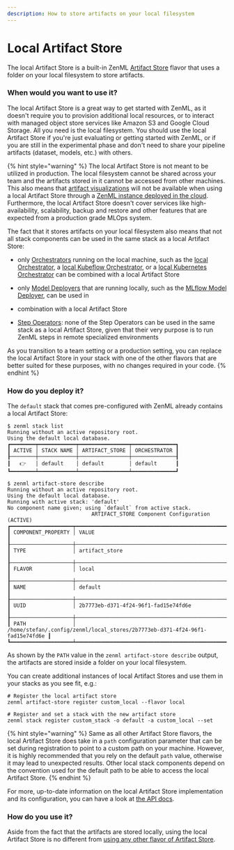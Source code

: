 ```yaml
---
description: How to store artifacts on your local filesystem
---
```


# Local Artifact Store

The local Artifact Store is a built-in ZenML [Artifact Store](./) flavor that
uses a folder on your local filesystem to store artifacts.

### When would you want to use it?

The local Artifact Store is a great way to get started with ZenML, as it doesn't
require you to provision additional local resources, or to interact with managed
object store services like Amazon S3 and Google Cloud Storage. All you need is
the local filesystem. You should use the local Artifact Store if you're just
evaluating or getting started with ZenML, or if you are still in the
experimental phase and don't need to share your pipeline artifacts (dataset,
models, etc.) with others.

{% hint style="warning" %}
The local Artifact Store is not meant to be utilized in production. The local
filesystem cannot be shared across your team and the artifacts stored in it
cannot be accessed from other machines. This also means that
[artifact visualizations](../../starter-guide/pipelines/fetching-pipelines.md#visualizing-artifacts)
will not be available when using a local Artifact Store through a
[ZenML instance deployed in the cloud](../../getting-started/deploying-zenml/deploying-zenml.md#deploying-zenml-in-the-cloud-remote-deployment-of-the-http-server-and-database).
Furthermore, the local Artifact Store doesn't cover services like
high-availability, scalability, backup and restore and other features that are
expected from a production grade MLOps system.

The fact that it stores artifacts on your local filesystem also means that not
all stack components can be used in the same stack as a local Artifact Store:

* only [Orchestrators](../orchestrators/) running on the local machine, such as
  the [local Orchestrator](../orchestrators/local.md),
  a [local Kubeflow Orchestrator](../orchestrators/kubeflow.md), or
  a [local Kubernetes Orchestrator](../orchestrators/kubernetes.md) can be
  combined with a local Artifact Store
* only [Model Deployers](../model-deployers/) that are running locally, such as
  the [MLflow Model Deployer](../model-deployers/mlflow.md), can be used in 
* combination with a local Artifact Store

* [Step Operators](../step-operators/): none of the Step Operators can be used
  in the same stack as a local Artifact Store, given that their very purpose is
  to run ZenML steps in remote specialized environments

As you transition to a team setting or a production setting, you can replace the
local Artifact Store in your stack with one of the other flavors that are better
suited for these purposes, with no changes required in your code.
{% endhint %}

### How do you deploy it?

The `default` stack that comes pre-configured with ZenML already contains a
local Artifact Store:

```
$ zenml stack list
Running without an active repository root.
Using the default local database.
┏━━━━━━━━┯━━━━━━━━━━━━┯━━━━━━━━━━━━━━━━┯━━━━━━━━━━━━━━┓
┃ ACTIVE │ STACK NAME │ ARTIFACT_STORE │ ORCHESTRATOR ┃
┠────────┼────────────┼────────────────┼──────────────┨
┃   👉   │ default    │ default        │ default      ┃
┗━━━━━━━━┷━━━━━━━━━━━━┷━━━━━━━━━━━━━━━━┷━━━━━━━━━━━━━━┛

$ zenml artifact-store describe
Running without an active repository root.
Using the default local database.
Running with active stack: 'default'
No component name given; using `default` from active stack.
                           ARTIFACT_STORE Component Configuration (ACTIVE)                           
┏━━━━━━━━━━━━━━━━━━━━┯━━━━━━━━━━━━━━━━━━━━━━━━━━━━━━━━━━━━━━━━━━━━━━━━━━━━━━━━━━━━━━━━━━━━━━━━━━━━━━┓
┃ COMPONENT_PROPERTY │ VALUE                                                                        ┃
┠────────────────────┼──────────────────────────────────────────────────────────────────────────────┨
┃ TYPE               │ artifact_store                                                               ┃
┠────────────────────┼──────────────────────────────────────────────────────────────────────────────┨
┃ FLAVOR             │ local                                                                        ┃
┠────────────────────┼──────────────────────────────────────────────────────────────────────────────┨
┃ NAME               │ default                                                                      ┃
┠────────────────────┼──────────────────────────────────────────────────────────────────────────────┨
┃ UUID               │ 2b7773eb-d371-4f24-96f1-fad15e74fd6e                                         ┃
┠────────────────────┼──────────────────────────────────────────────────────────────────────────────┨
┃ PATH               │ /home/stefan/.config/zenml/local_stores/2b7773eb-d371-4f24-96f1-fad15e74fd6e ┃
┗━━━━━━━━━━━━━━━━━━━━┷━━━━━━━━━━━━━━━━━━━━━━━━━━━━━━━━━━━━━━━━━━━━━━━━━━━━━━━━━━━━━━━━━━━━━━━━━━━━━━┛
```

As shown by the `PATH` value in the `zenml artifact-store describe` output, the
artifacts are stored inside a folder on your local filesystem.

You can create additional instances of local Artifact Stores and use them in
your stacks as you see fit, e.g.:

```shell
# Register the local artifact store
zenml artifact-store register custom_local --flavor local

# Register and set a stack with the new artifact store
zenml stack register custom_stack -o default -a custom_local --set
```

{% hint style="warning" %}
Same as all other Artifact Store flavors, the local Artifact Store does take in
a `path` configuration parameter that can be set during registration to point to
a custom path on your machine. However, it is highly recommended that you rely
on the default `path` value, otherwise it may lead to unexpected results. Other
local stack components depend on the convention used for the default path to be
able to access the local Artifact Store.
{% endhint %}

For more, up-to-date information on the local Artifact Store implementation and
its configuration, you can have a look
at [the API docs](https://apidocs.zenml.io/latest/core\_code\_docs/core-artifact\_stores/#zenml.artifact\_stores.local\_artifact\_store).

### How do you use it?

Aside from the fact that the artifacts are stored locally, using the local
Artifact Store is no different
from [using any other flavor of Artifact Store](./#how-to-use-it).
